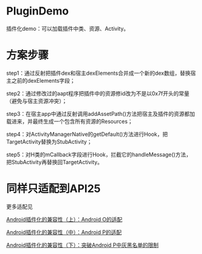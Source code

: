 # PluginDemo
插件化demo：可以加载插件中类、资源、Activity。

# 方案步骤
step1：通过反射把插件dex和宿主dexElements合并成一个新的dex数组，替换宿主之前的dexElements字段；

step2：通过修改过的aapt程序把插件中的资源修id改为不是以0x7f开头的常量（避免与宿主资源冲突）；

step3：在宿主app中通过反射调用addAssetPath()方法把宿主及插件的资源都加载进来，并最终生成一个包含所有资源的Resources；

step4：对ActivityManagerNative的getDefault()方法进行Hook，把TargetActivity替换为StubActivity；

step5：对H类的mCallback字段进行Hook，拦截它的handleMessage()方法，把StubActivity再替换回TargetActivity。

# 同样只适配到API25
更多适配见

[Android插件化的兼容性（上）：Android O的适配](https://www.cnblogs.com/Jax/p/9521298.html)

[Android插件化的兼容性（中）：Android P的适配](https://www.cnblogs.com/Jax/p/9521305.html)

[Android插件化的兼容性（下）：突破Android P中灰黑名单的限制](https://www.cnblogs.com/Jax/p/9521335.html)
